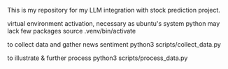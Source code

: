 This is my repository for my LLM integration with stock prediction project.


virtual environment activation, necessary as ubuntu's system python may lack few packages 
source .venv/bin/activate

to collect data and gather news sentiment
python3 scripts/collect_data.py

to illustrate & further process
python3 scripts/process_data.py


